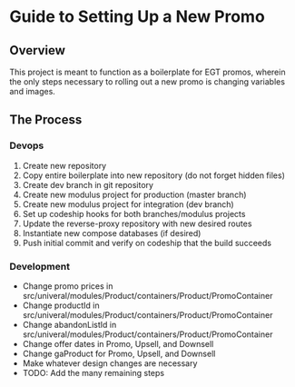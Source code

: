 # Guide to Setting Up a New Promo

## Overview

This project is meant to function as a boilerplate for EGT promos, wherein the
only steps necessary to rolling out a new promo is changing variables and images.

## The Process

### Devops
1. Create new repository
2. Copy entire boilerplate into new repository (do not forget hidden files)
3. Create dev branch in git repository
4. Create new modulus project for production (master branch)
5. Create new modulus project for integration (dev branch)
6. Set up codeship hooks for both branches/modulus projects
7. Update the reverse-proxy repository with new desired routes
8. Instantiate new compose databases (if desired)
9. Push initial commit and verify on codeship that the build succeeds

### Development
* Change promo prices in src/univeral/modules/Product/containers/Product/PromoContainer
* Change productId in src/univeral/modules/Product/containers/Product/PromoContainer
* Change abandonListId in src/univeral/modules/Product/containers/Product/PromoContainer
* Change offer dates in Promo, Upsell, and Downsell
* Change gaProduct for Promo, Upsell, and Downsell
* Make whatever design changes are necessary
* TODO: Add the many remaining steps

